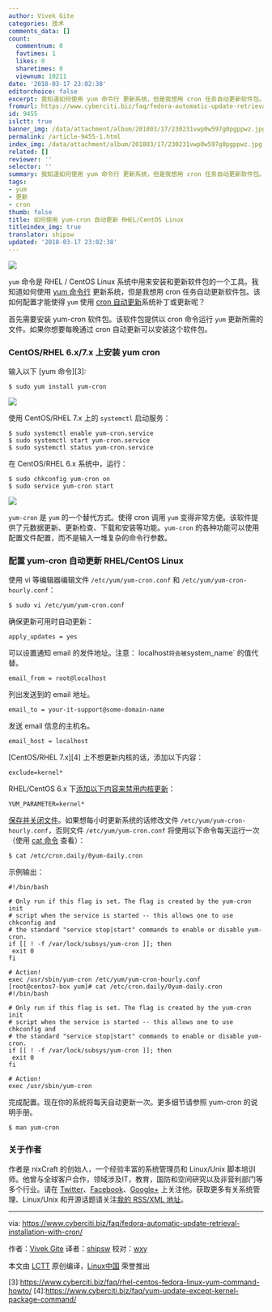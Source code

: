 ```yaml
---
author: Vivek Gite
categories: 技术
comments_data: []
count:
  commentnum: 0
  favtimes: 1
  likes: 0
  sharetimes: 0
  viewnum: 10211
date: '2018-03-17 23:02:38'
editorchoice: false
excerpt: 我知道如何使用 yum 命令行 更新系统，但是我想用 cron 任务自动更新软件包。
fromurl: https://www.cyberciti.biz/faq/fedora-automatic-update-retrieval-installation-with-cron/
id: 9455
islctt: true
banner_img: /data/attachment/album/201803/17/230231vwp0w597g0pgppwz.jpg
permalink: /article-9455-1.html
index_img: /data/attachment/album/201803/17/230231vwp0w597g0pgppwz.jpg.thumb.jpg
related: []
reviewer: ''
selector: ''
summary: 我知道如何使用 yum 命令行 更新系统，但是我想用 cron 任务自动更新软件包。
tags:
- yum
- 更新
- cron
thumb: false
title: 如何使用 yum-cron 自动更新 RHEL/CentOS Linux
titleindex_img: true
translator: shipsw
updated: '2018-03-17 23:02:38'
---
```


![](/data/attachment/album/201803/17/230231vwp0w597g0pgppwz.jpg)


`yum` 命令是 RHEL / CentOS Linux 系统中用来安装和更新软件包的一个工具。我知道如何使用 [yum 命令行](https://www.cyberciti.biz/faq/rhel-centos-fedora-linux-yum-command-howto/) 更新系统，但是我想用 cron 任务自动更新软件包。该如何配置才能使得 `yum` 使用 [cron 自动更新](https://www.cyberciti.biz/faq/how-do-i-add-jobs-to-cron-under-linux-or-unix-oses)系统补丁或更新呢？


首先需要安装 yum-cron 软件包。该软件包提供以 cron 命令运行 `yum` 更新所需的文件。如果你想要每晚通过 cron 自动更新可以安装这个软件包。


### CentOS/RHEL 6.x/7.x 上安装 yum cron


输入以下 [yum 命令][3]:



```
$ sudo yum install yum-cron

```

![](/data/attachment/album/201803/17/230240jgvgee1f00x4zilx.jpg)


使用 CentOS/RHEL 7.x 上的 `systemctl` 启动服务：



```
$ sudo systemctl enable yum-cron.service 
$ sudo systemctl start yum-cron.service 
$ sudo systemctl status yum-cron.service

```

在 CentOS/RHEL 6.x 系统中，运行：



```
$ sudo chkconfig yum-cron on 
$ sudo service yum-cron start

```

![](/data/attachment/album/201803/17/230240o11o2ptgpuc22p1z.jpg)


`yum-cron` 是 `yum` 的一个替代方式。使得 cron 调用 `yum` 变得非常方便。该软件提供了元数据更新、更新检查、下载和安装等功能。`yum-cron` 的各种功能可以使用配置文件配置，而不是输入一堆复杂的命令行参数。


### 配置 yum-cron 自动更新 RHEL/CentOS Linux


使用 vi 等编辑器编辑文件 `/etc/yum/yum-cron.conf` 和 `/etc/yum/yum-cron-hourly.conf`：



```
$ sudo vi /etc/yum/yum-cron.conf

```

确保更新可用时自动更新：



```
apply_updates = yes

```

可以设置通知 email 的发件地址。注意： localhost`将会被`system\_name` 的值代替。



```
email_from = root@localhost

```

列出发送到的 email 地址。



```
email_to = your-it-support@some-domain-name

```

发送 email 信息的主机名。



```
email_host = localhost

```

[CentOS/RHEL 7.x][4] 上不想更新内核的话，添加以下内容：



```
exclude=kernel*

```

RHEL/CentOS 6.x 下[添加以下内容来禁用内核更新](https://www.cyberciti.biz/faq/redhat-centos-linux-yum-update-exclude-packages/)：



```
YUM_PARAMETER=kernel*

```

[保存并关闭文件](https://www.cyberciti.biz/faq/linux-unix-vim-save-and-quit-command/)。如果想每小时更新系统的话修改文件 `/etc/yum/yum-cron-hourly.conf`，否则文件 `/etc/yum/yum-cron.conf` 将使用以下命令每天运行一次（使用 [cat 命令](https://www.cyberciti.biz/faq/linux-unix-appleosx-bsd-cat-command-examples/) 查看）：



```
$ cat /etc/cron.daily/0yum-daily.cron

```

示例输出：



```
#!/bin/bash

# Only run if this flag is set. The flag is created by the yum-cron init
# script when the service is started -- this allows one to use chkconfig and
# the standard "service stop|start" commands to enable or disable yum-cron.
if [[ ! -f /var/lock/subsys/yum-cron ]]; then
 exit 0
fi

# Action!
exec /usr/sbin/yum-cron /etc/yum/yum-cron-hourly.conf
[root@centos7-box yum]# cat /etc/cron.daily/0yum-daily.cron
#!/bin/bash

# Only run if this flag is set. The flag is created by the yum-cron init
# script when the service is started -- this allows one to use chkconfig and
# the standard "service stop|start" commands to enable or disable yum-cron.
if [[ ! -f /var/lock/subsys/yum-cron ]]; then
 exit 0
fi

# Action!
exec /usr/sbin/yum-cron

```

完成配置。现在你的系统将每天自动更新一次。更多细节请参照 yum-cron 的说明手册。



```
$ man yum-cron

```

### 关于作者


作者是 nixCraft 的创始人，一个经验丰富的系统管理员和 Linux/Unix 脚本培训师。他曾与全球客户合作，领域涉及IT，教育，国防和空间研究以及非营利部门等多个行业。请在 [Twitter](https://twitter.com/nixcraft)、[Facebook](https://facebook.com/nixcraft)、[Google+](https://plus.google.com/+CybercitiBiz) 上关注他。获取更多有关系统管理、Linux/Unix 和开源话题请关注[我的 RSS/XML 地址](https://www.cyberciti.biz/atom/atom.xml)。




---


via: <https://www.cyberciti.biz/faq/fedora-automatic-update-retrieval-installation-with-cron/>


作者：[Vivek Gite](https://www.cyberciti.biz/) 译者：[shipsw](https://github.com/shipsw) 校对：[wxy](https://github.com/wxy)


本文由 [LCTT](https://github.com/LCTT/TranslateProject) 原创编译，[Linux中国](https://linux.cn/) 荣誉推出


[3]:<https://www.cyberciti.biz/faq/rhel-centos-fedora-linux-yum-command-howto/> [4]:<https://www.cyberciti.biz/faq/yum-update-except-kernel-package-command/>